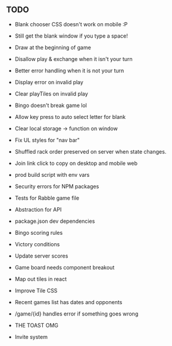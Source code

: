 ## TODO

- Blank chooser CSS doesn't work on mobile :P
- Still get the blank window if you type a space!
- Draw at the beginning of game
- Disallow play & exchange when it isn't your turn
- Better error handling when it is not your turn
- Display error on invalid play
- Clear playTiles on invalid play
- Bingo doesn't break game lol
- Allow key press to auto select letter for blank

- Clear local storage -> function on window
- Fix UL styles for "nav bar"

- Shuffled rack order preserved on server when state changes.
- Join link click to copy on desktop and mobile web

- prod build script with env vars
- Security errors for NPM packages
- Tests for Rabble game file
- Abstraction for API
- package.json dev dependencies

- Bingo scoring rules
- Victory conditions
- Update server scores

- Game board needs component breakout
- Map out tiles in react
- Improve Tile CSS

- Recent games list has dates and opponents
- /game/{id} handles error if something goes wrong

- THE TOAST OMG

- Invite system
